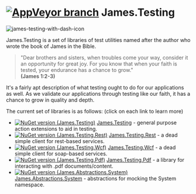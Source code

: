 [![AppVeyor branch](https://img.shields.io/appveyor/ci/toddmeinershagen/james-testing/master.svg?maxAge=2592000)]()
James.Testing
=============
![james-testing-with-dash-icon](https://cloud.githubusercontent.com/assets/177508/8513723/ff72bf92-233b-11e5-9d30-e4b5c6faebb1.png)

James.Testing is a set of libraries of test utilities named after the author who wrote the book of James in the Bible.

>"Dear brothers and sisters, when troubles come your way, consider it an opportunity for great joy. For you know that when your faith is tested, your endurance has a chance to grow."<br>
**(James 1:2-3)**

It's a fairly apt description of what testing ought to do for our applications as well.  As we validate our applications through testing like our faith, it has a chance to grow in quality and depth.

The current set of libraries is as follows:  (click on each link to learn more)

* [![NuGet version (James.Testing)](https://img.shields.io/nuget/v/James.Testing.svg?style=flat)](https://www.nuget.org/packages/James.Testing/)
[James.Testing](../../wiki/James.Testing) - general purpose action extensions to aid in testing.
* [![NuGet version (James.Testing.Rest)](https://img.shields.io/nuget/v/James.Testing.Rest.svg?style=flat)](https://www.nuget.org/packages/James.Testing.Rest/)
[James.Testing.Rest](../../wiki/James.Testing.Rest) - a dead simple client for rest-based services.
* [![NuGet version (James.Testing.Wcf)](https://img.shields.io/nuget/v/James.Testing.Wcf.svg?style=flat)](https://www.nuget.org/packages/James.Testing.Wcf/)
[James.Testing.Wcf](../../wiki/James.Testing.Wcf) - a dead simple client for soap-based services.
* [![NuGet version (James.Testing.Pdf)](https://img.shields.io/nuget/v/James.Testing.Pdf.svg?style=flat)](https://www.nuget.org/packages/James.Testing.Pdf/)
[James.Testing.Pdf](../../wiki/James.Testing.Pdf) - a library for interacting with .pdf documents/content.
* [![NuGet version (James.Abstractions.System)](https://img.shields.io/nuget/v/James.Abstractions.System.svg?style=flat)](https://www.nuget.org/packages/James.Abstractions.System/)
[James.Abstractions.System](../../wiki/James.Abstractions.System) - abstractions for mocking the System namespace.
